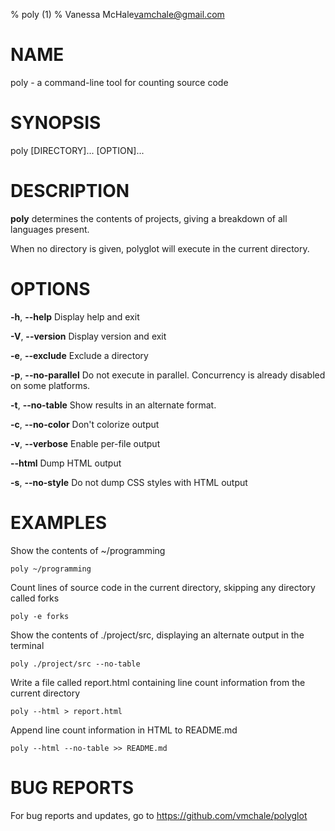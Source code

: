 % poly (1)
% Vanessa McHale<vamchale@gmail.com>

# NAME

poly - a command-line tool for counting source code

# SYNOPSIS

  poly [DIRECTORY]... [OPTION]...

# DESCRIPTION

**poly** determines the contents of projects, giving a breakdown of all
languages present.

When no directory is given, polyglot will execute in the current directory.

# OPTIONS

**-h**, **-\-help** Display help and exit

**-V**, **-\-version** Display version and exit

**-e**, **-\-exclude** Exclude a directory

**-p**, **-\-no-parallel** Do not execute in parallel. Concurrency is already
disabled on some platforms.

**-t**, **-\-no-table** Show results in an alternate format.

**-c**, **-\-no-color** Don't colorize output

**-v**, **-\-verbose** Enable per-file output

**-\-html** Dump HTML output

**-s**, **-\-no-style** Do not dump CSS styles with HTML output

# EXAMPLES

Show the contents of ~/programming

```
poly ~/programming
```

Count lines of source code in the current directory, skipping any directory called forks

```
poly -e forks
```

Show the contents of ./project/src, displaying an alternate output in the terminal

```
poly ./project/src --no-table
```

Write a file called report.html containing line count information from the
current directory

```
poly --html > report.html
```

Append line count information in HTML to README.md

```
poly --html --no-table >> README.md
```

# BUG REPORTS

For bug reports and updates, go to https://github.com/vmchale/polyglot
